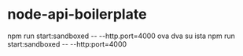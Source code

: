 # node-api-boilerplate

npm run start:sandboxed -- --http.port=4000 
ova dva su ista
npm run start:sandboxed -- --http:port=4000